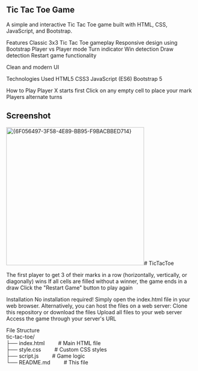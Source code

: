 ## Tic Tac Toe Game
A simple and interactive Tic Tac Toe game built with HTML, CSS, JavaScript, and Bootstrap.

Features
Classic 3x3 Tic Tac Toe gameplay
Responsive design using Bootstrap
Player vs Player mode
Turn indicator
Win detection
Draw detection
Restart game functionality

Clean and modern UI

Technologies Used
HTML5
CSS3
JavaScript (ES6)
Bootstrap 5

How to Play
Player X starts first
Click on any empty cell to place your mark
Players alternate turns


## Screenshot

<img width="366" alt="{6F056497-3F58-4E89-BB95-F9BACBBED714}" src="https://github.com/user-attachments/assets/70d2f122-ac9f-427f-a1bf-acc3f8ab9e77" /># TicTacToe

The first player to get 3 of their marks in a row (horizontally, vertically, or diagonally) wins
If all cells are filled without a winner, the game ends in a draw
Click the "Restart Game" button to play again

Installation
No installation required! Simply open the index.html file in your web browser.
Alternatively, you can host the files on a web server:
Clone this repository or download the files
Upload all files to your web server
Access the game through your server's URL

File Structure <br>
tic-tac-toe/ <br>
├── index.html &emsp;&emsp;             # Main HTML file <br>
├── style.css  &emsp;&emsp;             # Custom CSS styles <br>
├── script.js  &emsp;&emsp;             # Game logic <br>
└── README.md  &emsp;&emsp;             # This file <br>
